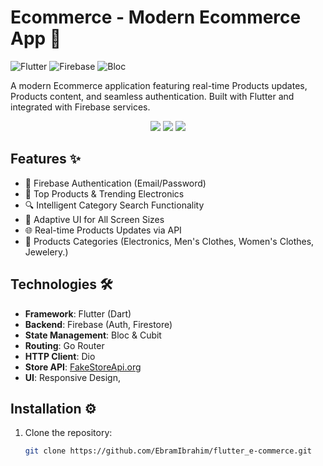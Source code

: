 # Ecommerce - Modern Ecommerce App 📰

![Flutter](https://img.shields.io/badge/Flutter-3.19-blue)
![Firebase](https://img.shields.io/badge/Firebase-Emulator-orange)
![Bloc](https://img.shields.io/badge/State%20Management-Bloc-purple)

A modern Ecommerce application featuring real-time Products updates, Products content, and seamless authentication. Built with Flutter and integrated with Firebase services.

<div align="center">
  <img src="https://github.com/user-attachments/assets/7d29f927-e298-494b-a6a1-6f0bed32e05d" width200>
  <img src="https://github.com/user-attachments/assets/abc886fe-e99c-4846-a8e6-e166de6a9891" width200>
  <img src="https://github.com/user-attachments/assets/205245fb-7576-4a6c-966a-eecc79a80b48" width200>
</div>

## Features ✨
- 🔐 Firebase Authentication (Email/Password)
- 📰 Top Products & Trending Electronics
- 🔍 Intelligent Category Search Functionality
- 📱 Adaptive UI for All Screen Sizes
- 🌐 Real-time Products Updates via API
- 📑 Products Categories (Electronics, Men's Clothes, Women's Clothes, Jewelery.)

## Technologies 🛠️
- **Framework**: Flutter (Dart)
- **Backend**: Firebase (Auth, Firestore)
- **State Management**: Bloc & Cubit
- **Routing**: Go Router
- **HTTP Client**: Dio
- **Store API**: [FakeStoreApi.org](https://fakestoreapi.com/)
- **UI**: Responsive Design, 

## Installation ⚙️
1. Clone the repository:
   ```bash
   git clone https://github.com/EbramIbrahim/flutter_e-commerce.git
  
